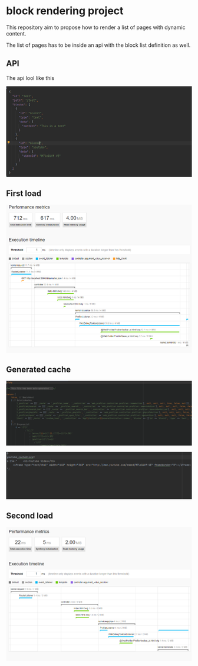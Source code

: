 # block rendering project

This repository aim to propose how to render a list of pages with dynamic content.

The list of pages has to be inside an api with the block list definition as well.

## API

The api lool like this

![Route configuration](./doc/route-api.png)

## First load

![First laod](./doc/first-load.png)

## Generated cache

![Generated routes](./doc/generated-routes.png)

![Generated templates](./doc/template-cache.png)

## Second load

![First laod](./doc/second-load.png)
